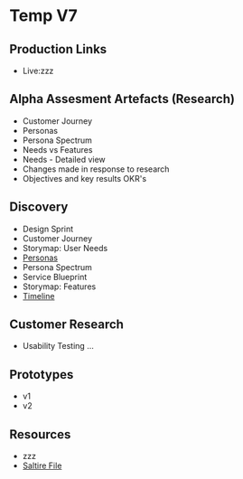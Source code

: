 # Temp V7

## Production Links
- Live:zzz


## Alpha Assesment Artefacts (Research)
- Customer Journey
- Personas
- Persona Spectrum
- Needs vs Features
- Needs - Detailed view
- Changes made in response to research
- Objectives and key results OKR's

## Discovery
- Design Sprint
- Customer Journey
- Storymap: User Needs
- [Personas](personas.pdf)
- Persona Spectrum
- Service Blueprint
- Storymap: Features  
- [Timeline](webpages/timeline)


## Customer Research
- Usability Testing ...


## Prototypes
- v1
- v2


## Resources
- zzz
- [Saltire File](saltire.png)
